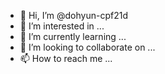 - 👋 Hi, I’m @dohyun-cpf21d
- 👀 I’m interested in ...
- 🌱 I’m currently learning ...
- 💞️ I’m looking to collaborate on ...
- 📫 How to reach me ...

<!---
dohyun-cpf21d/dohyun-cpf21d is a ✨ special ✨ repository because its `README.md` (this file) appears on your GitHub profile.
You can click the Preview link to take a look at your changes.
--->
